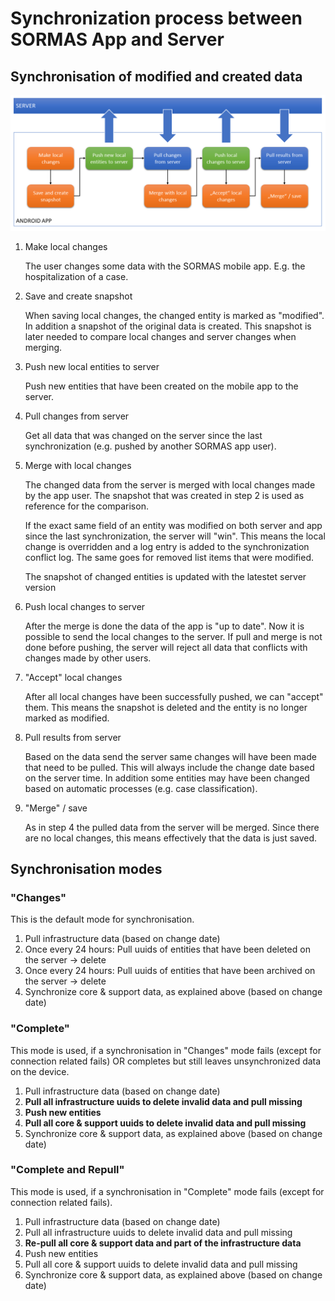 # Synchronization process between SORMAS App and Server

## Synchronisation of modified and created data

![alt text](sormas_sync_process.png "Synchronization process between SORMAS app and server")

1. Make local changes

   The user changes some data with the SORMAS mobile app. E.g. the hospitalization of a case.

2. Save and create snapshot

   When saving local changes, the changed entity is marked as "modified". In addition a snapshot of the original data is created. This snapshot is later needed to compare local changes and server changes when merging.

3. Push new local entities to server

   Push new entities that have been created on the mobile app to the server.

4. Pull changes from server

   Get all data that was changed on the server since the last synchronization (e.g. pushed by another SORMAS app user).

5. Merge with local changes

   The changed data from the server is merged with local changes made by the app user. The snapshot that was created in step 2 is used as reference for the comparison.

   If the exact same field of an entity was modified on both server and app since the last synchronization, the server will "win". This means the local change is overridden and a log entry is added to the synchronization conflict log. The same goes for removed list items that were modified.

   The snapshot of changed entities is updated with the latestet server version

6. Push local changes to server

   After the merge is done the data of the app is "up to date". Now it is possible to send the local changes to the server. If pull and merge is not done before pushing, the server will reject all data that conflicts with changes made by other users.

7. "Accept" local changes

   After all local changes have been successfully pushed, we can "accept" them. This means the snapshot is deleted and the entity is no longer marked as modified.

8. Pull results from server

   Based on the data send the server same changes will have been made that need to be pulled. This will always include the change date based on the server time. In addition some entities may have been changed based on automatic processes (e.g. case classification).

9. "Merge" / save

   As in step 4 the pulled data from the server will be merged. Since there are no local changes, this means effectively that the data is just saved.

## Synchronisation modes

### "Changes"

This is the default mode for synchronisation.

1. Pull infrastructure data (based on change date)
2. Once every 24 hours: Pull uuids of entities that have been deleted on the server -> delete
3. Once every 24 hours: Pull uuids of entities that have been archived on the server -> delete
4. Synchronize core & support data, as explained above (based on change date)

### "Complete"

This mode is used, if a synchronisation in "Changes" mode fails (except for connection related fails) OR completes but still leaves unsynchronized data on the device.

1. Pull infrastructure data (based on change date)
2. **Pull all infrastructure uuids to delete invalid data and pull missing**
3. **Push new entities**
4. **Pull all core & support uuids to delete invalid data and pull missing**
5. Synchronize core & support data, as explained above (based on change date)

### "Complete and Repull"

This mode is used, if a synchronisation in "Complete" mode fails (except for connection related fails).

1. Pull infrastructure data (based on change date)
2. Pull all infrastructure uuids to delete invalid data and pull missing
3. **Re-pull all core & support data and part of the infrastructure data**
4. Push new entities
5. Pull all core & support uuids to delete invalid data and pull missing
6. Synchronize core & support data, as explained above (based on change date)
